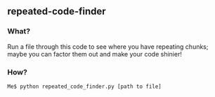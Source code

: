 ## repeated-code-finder

### What?

Run a file through this code to see where you have repeating chunks; maybe you can factor them out and make your code shinier!

### How?
`Me$ python repeated_code_finder.py [path to file]`